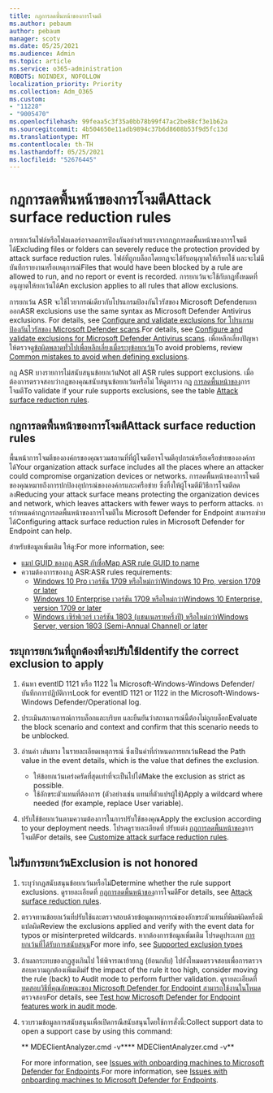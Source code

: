 ```yaml
---
title: กฎการลดพื้นหน้าของการโจมตี
ms.author: pebaum
author: pebaum
manager: scotv
ms.date: 05/25/2021
ms.audience: Admin
ms.topic: article
ms.service: o365-administration
ROBOTS: NOINDEX, NOFOLLOW
localization_priority: Priority
ms.collection: Adm_O365
ms.custom:
- "11228"
- "9005470"
ms.openlocfilehash: 99feaa5c3f35a0bb78b99f47ac2be88cf3e1b62a
ms.sourcegitcommit: 4b504650e11adb9894c37b6d8608b53f9d5fc13d
ms.translationtype: MT
ms.contentlocale: th-TH
ms.lasthandoff: 05/25/2021
ms.locfileid: "52676445"
---
```

# <a name="attack-surface-reduction-rules"></a><span data-ttu-id="e24d7-102">กฎการลดพื้นหน้าของการโจมตี</span><span class="sxs-lookup"><span data-stu-id="e24d7-102">Attack surface reduction rules</span></span>

<span data-ttu-id="e24d7-103">การยกเว้นไฟล์หรือโฟลเดอร์อาจลดการป้องกันอย่างร้ายแรงจากกฎการลดพื้นหน้าของการโจมตีได้</span><span class="sxs-lookup"><span data-stu-id="e24d7-103">Excluding files or folders can severely reduce the protection provided by attack surface reduction rules.</span></span> <span data-ttu-id="e24d7-104">ไฟล์ที่ถูกบล็อกโดยกฎจะได้รับอนุญาตให้เรียกใช้ และจะไม่มีบันทึกรายงานหรือเหตุการณ์</span><span class="sxs-lookup"><span data-stu-id="e24d7-104">Files that would have been blocked by a rule are allowed to run, and no report or event is recorded.</span></span> <span data-ttu-id="e24d7-105">การยกเว้นจะใช้กับกฎทั้งหมดที่อนุญาตให้ยกเว้นได้</span><span class="sxs-lookup"><span data-stu-id="e24d7-105">An exclusion applies to all rules that allow exclusions.</span></span>

<span data-ttu-id="e24d7-106">การยกเว้น ASR จะใช้ไวยากรณ์เดียวกับโปรแกรมป้องกันไวรัสของ Microsoft Defenderแยกออก</span><span class="sxs-lookup"><span data-stu-id="e24d7-106">ASR exclusions use the same syntax as Microsoft Defender Antivirus exclusions.</span></span> <span data-ttu-id="e24d7-107">For details, see [Configure and validate exclusions for โปรแกรมป้องกันไวรัสของ Microsoft Defender scans](/microsoft-365/security/defender-endpoint/configure-exclusions-microsoft-defender-antivirus).</span><span class="sxs-lookup"><span data-stu-id="e24d7-107">For details, see [Configure and validate exclusions for Microsoft Defender Antivirus scans](/microsoft-365/security/defender-endpoint/configure-exclusions-microsoft-defender-antivirus).</span></span> <span data-ttu-id="e24d7-108">เพื่อหลีกเลี่ยงปัญหา ให้ตรวจดู[ข้อผิดพลาดทั่วไปเพื่อหลีกเลี่ยงเมื่อระบุข้อยกเว้น](/microsoft-365/security/defender-endpoint/common-exclusion-mistakes-microsoft-defender-antivirus)</span><span class="sxs-lookup"><span data-stu-id="e24d7-108">To avoid problems, review [Common mistakes to avoid when defining exclusions](/microsoft-365/security/defender-endpoint/common-exclusion-mistakes-microsoft-defender-antivirus).</span></span>

<span data-ttu-id="e24d7-109">กฎ ASR บางรายการไม่สนับสนุนข้อยกเว้น</span><span class="sxs-lookup"><span data-stu-id="e24d7-109">Not all ASR rules support exclusions.</span></span> <span data-ttu-id="e24d7-110">เมื่อต้องการตรวจสอบว่ากฎของคุณสนับสนุนข้อยกเว้นหรือไม่ ให้ดูตาราง กฎ [การลดพื้นหน้าของ](/microsoft-365/security/defender-endpoint/attack-surface-reduction#attack-surface-reduction-rules)การโจมตี</span><span class="sxs-lookup"><span data-stu-id="e24d7-110">To validate if your rule supports exclusions, see the table [Attack surface reduction rules](/microsoft-365/security/defender-endpoint/attack-surface-reduction#attack-surface-reduction-rules).</span></span>

## <a name="attack-surface-reduction-rules"></a><span data-ttu-id="e24d7-111">กฎการลดพื้นหน้าของการโจมตี</span><span class="sxs-lookup"><span data-stu-id="e24d7-111">Attack surface reduction rules</span></span>

<span data-ttu-id="e24d7-112">พื้นหน้าการโจมตีขององค์กรของคุณรวมสถานที่ที่ผู้โจมตีอาจโจมตีอุปกรณ์หรือเครือข่ายขององค์กรได้</span><span class="sxs-lookup"><span data-stu-id="e24d7-112">Your organization attack surface includes all the places where an attacker could compromise organization devices or networks.</span></span> <span data-ttu-id="e24d7-113">การลดพื้นหน้าของการโจมตีของคุณหมายถึงการปกป้องอุปกรณ์ขององค์กรและเครือข่าย ซึ่งทิ้งให้ผู้โจมตีมีวิธีการโจมตีลดลง</span><span class="sxs-lookup"><span data-stu-id="e24d7-113">Reducing your attack surface means protecting the organization devices and network, which leaves attackers with fewer ways to perform attacks.</span></span> <span data-ttu-id="e24d7-114">การกําหนดค่ากฎการลดพื้นหน้าของการโจมตีใน Microsoft Defender for Endpoint สามารถช่วยได้</span><span class="sxs-lookup"><span data-stu-id="e24d7-114">Configuring attack surface reduction rules in Microsoft Defender for Endpoint can help.</span></span>

<span data-ttu-id="e24d7-115">สำหรับข้อมูลเพิ่มเติม ให้ดู:</span><span class="sxs-lookup"><span data-stu-id="e24d7-115">For more information, see:</span></span>

- [<span data-ttu-id="e24d7-116">แมป GUID ของกฎ ASR กับชื่อ</span><span class="sxs-lookup"><span data-stu-id="e24d7-116">Map ASR rule GUID to name</span></span>](/microsoft-365/security/defender-endpoint/attack-surface-reduction#attack-surface-reduction-rules)
- <span data-ttu-id="e24d7-117">ความต้องการของกฎ ASR:</span><span class="sxs-lookup"><span data-stu-id="e24d7-117">ASR rules requirements:</span></span>
    - [<span data-ttu-id="e24d7-118">Windows 10 Pro เวอร์ชัน 1709 หรือใหม่กว่า</span><span class="sxs-lookup"><span data-stu-id="e24d7-118">Windows 10 Pro, version 1709 or later</span></span>](/windows/whats-new/whats-new-windows-10-version-1709)
    - [<span data-ttu-id="e24d7-119">Windows 10 Enterprise เวอร์ชัน 1709 หรือใหม่กว่า</span><span class="sxs-lookup"><span data-stu-id="e24d7-119">Windows 10 Enterprise, version 1709 or later</span></span>](/windows/whats-new/whats-new-windows-10-version-1709)
    - [<span data-ttu-id="e24d7-120">Windows เซิร์ฟเวอร์ เวอร์ชัน 1803 (แชนเนลรายครึ่งปี) หรือใหม่กว่า</span><span class="sxs-lookup"><span data-stu-id="e24d7-120">Windows Server, version 1803 (Semi-Annual Channel) or later</span></span>](/windows-server/get-started/whats-new-in-windows-server-1803)

## <a name="identify-the-correct-exclusion-to-apply"></a><span data-ttu-id="e24d7-121">ระบุการยกเว้นที่ถูกต้องที่จะปรับใช้</span><span class="sxs-lookup"><span data-stu-id="e24d7-121">Identify the correct exclusion to apply</span></span>

1. <span data-ttu-id="e24d7-122">ค้นหา eventID 1121 หรือ 1122 ใน Microsoft-Windows-Windows Defender/บันทึกการปฏิบัติการ</span><span class="sxs-lookup"><span data-stu-id="e24d7-122">Look for eventID 1121 or 1122 in the Microsoft-Windows-Windows Defender/Operational log.</span></span>

1. <span data-ttu-id="e24d7-123">ประเมินสถานการณ์การบล็อกและบริบท และยืนยันว่าสถานการณ์นี้ต้องไม่ถูกบล็อก</span><span class="sxs-lookup"><span data-stu-id="e24d7-123">Evaluate the block scenario and context and confirm that this scenario needs to be unblocked.</span></span>

1. <span data-ttu-id="e24d7-124">อ่านค่า เส้นทาง ในรายละเอียดเหตุการณ์ ซึ่งเป็นค่าที่กําหนดการยกเว้น</span><span class="sxs-lookup"><span data-stu-id="e24d7-124">Read the Path value in the event details, which is the value that defines the exclusion.</span></span>
    - <span data-ttu-id="e24d7-125">ให้ข้อยกเว้นเคร่งครัดที่สุดเท่าที่จะเป็นไปได้</span><span class="sxs-lookup"><span data-stu-id="e24d7-125">Make the exclusion as strict as possible.</span></span>
    - <span data-ttu-id="e24d7-126">ใช้อักขระตัวแทนที่ต้องการ (ตัวอย่างเช่น แทนที่ตัวแปรผู้ใช้)</span><span class="sxs-lookup"><span data-stu-id="e24d7-126">Apply a wildcard where needed (for example, replace User variable).</span></span>

1. <span data-ttu-id="e24d7-127">ปรับใช้ข้อยกเว้นตามความต้องการในการปรับใช้ของคุณ</span><span class="sxs-lookup"><span data-stu-id="e24d7-127">Apply the exclusion according to your deployment needs.</span></span> <span data-ttu-id="e24d7-128">โปรดดูรายละเอียดที่ ปรับแต่ง [กฎการลดพื้นหน้าของ](/microsoft-365/security/defender-endpoint/customize-attack-surface-reduction)การโจมตี</span><span class="sxs-lookup"><span data-stu-id="e24d7-128">For details, see [Customize attack surface reduction rules](/microsoft-365/security/defender-endpoint/customize-attack-surface-reduction).</span></span>

## <a name="exclusion-is-not-honored"></a><span data-ttu-id="e24d7-129">ไม่รับการยกเว้น</span><span class="sxs-lookup"><span data-stu-id="e24d7-129">Exclusion is not honored</span></span>

1. <span data-ttu-id="e24d7-130">ระบุว่ากฎสนับสนุนข้อยกเว้นหรือไม่</span><span class="sxs-lookup"><span data-stu-id="e24d7-130">Determine whether the rule support exclusions.</span></span> <span data-ttu-id="e24d7-131">ดูรายละเอียดที่ [กฎการลดพื้นหน้าของ](/microsoft-365/security/defender-endpoint/attack-surface-reduction#attack-surface-reduction-rules)การโจมตี</span><span class="sxs-lookup"><span data-stu-id="e24d7-131">For details, see [Attack surface reduction rules](/microsoft-365/security/defender-endpoint/attack-surface-reduction#attack-surface-reduction-rules).</span></span>

1. <span data-ttu-id="e24d7-132">ตรวจทานข้อยกเว้นที่ปรับใช้และตรวจสอบด้วยข้อมูลเหตุการณ์ของอักขระตัวแทนที่พิมพ์ผิดหรือมีแปลผิด</span><span class="sxs-lookup"><span data-stu-id="e24d7-132">Review the exclusions applied and verify with the event data for typos or misinterpreted wildcards.</span></span> <span data-ttu-id="e24d7-133">หากต้องการข้อมูลเพิ่มเติม โปรดดูประเภท [การยกเว้นที่ได้รับการสนับสนุน](/microsoft-365/security/defender-endpoint/mac-exclusions#supported-exclusion-types)</span><span class="sxs-lookup"><span data-stu-id="e24d7-133">For more info, see [Supported exclusion types](/microsoft-365/security/defender-endpoint/mac-exclusions#supported-exclusion-types)</span></span>

1. <span data-ttu-id="e24d7-134">ถ้าผลกระทบของกฎสูงเกินไป ให้พิจารณาย้ายกฎ (ย้อนกลับ) ไปยังโหมดตรวจสอบเพื่อการตรวจสอบความถูกต้องเพิ่มเติม</span><span class="sxs-lookup"><span data-stu-id="e24d7-134">if the impact of the rule it too high, consider moving the rule (back) to Audit mode to perform further validation.</span></span> <span data-ttu-id="e24d7-135">ดูรายละเอียดที่ [ทดสอบวิธีที่คุณลักษณะของ Microsoft Defender for Endpoint สามารถใช้งานในโหมด](/microsoft-365/security/defender-endpoint/audit-windows-defender)ตรวจสอบ</span><span class="sxs-lookup"><span data-stu-id="e24d7-135">For details, see [Test how Microsoft Defender for Endpoint features work in audit mode](/microsoft-365/security/defender-endpoint/audit-windows-defender).</span></span>

1. <span data-ttu-id="e24d7-136">รวบรวมข้อมูลการสนับสนุนเพื่อเปิดกรณีสนับสนุนโดยใช้การสั่งนี้:</span><span class="sxs-lookup"><span data-stu-id="e24d7-136">Collect support data to open a support case by using this command:</span></span>
    
   <span data-ttu-id="e24d7-137">\*\* MDEClientAnalyzer.cmd -v\*\*</span><span class="sxs-lookup"><span data-stu-id="e24d7-137">\*\* MDEClientAnalyzer.cmd -v\*\*</span></span>

    <span data-ttu-id="e24d7-138">For more information, see [Issues with onboarding machines to Microsoft Defender for Endpoints](issues-with-onboarding-machines.md).</span><span class="sxs-lookup"><span data-stu-id="e24d7-138">For more information, see [Issues with onboarding machines to Microsoft Defender for Endpoints](issues-with-onboarding-machines.md).</span></span>
